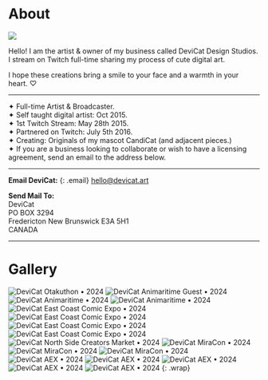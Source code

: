 # About
![](img/dc.png)

Hello! I am the artist & owner of my business called DeviCat Design Studios. I stream on Twitch full-time sharing my process of cute digital art. 

I hope these creations bring a smile to your face and a warmth in your heart. ♡

---
✦ Full-time Artist & Broadcaster. <br>
✦ Self taught digital artist: Oct 2015. <br>
✦ 1st Twitch Stream: May 28th 2015. <br>
✦ Partnered on Twitch: July 5th 2016. <br>
✦ Creating: Originals of my mascot CandiCat (and adjacent pieces.) <br>
✦ If you are a business looking to collaborate or wish to have a licensing agreement, send an email to the address below.<br>

---
<!-- ---
--- -->

**Email DeviCat:**
{: .email}
[hello@devicat.art](mailto:hello@devicat.art)

**Send Mail To:** <br>
DeviCat <br>
PO BOX 3294 <br>
Fredericton New Brunswick E3A 5H1 <br>
CANADA <br>

---

# Gallery

![DeviCat Otakuthon • 2024](img/DeviCat_Otakuthon_2024_001.jpg)
![DeviCat Animaritime Guest • 2024](img/DeviCat_Animaritime_2024_Guest.png)
![DeviCat Animaritime • 2024](img/DeviCat_Animaritime_2024_001.jpeg)
![DeviCat Animaritime • 2024](img/DeviCat_Animaritime_2024_002.jpeg)
![DeviCat East Coast Comic Expo • 2024](img/DeviCat_ECCE_2024_001.jpeg)
![DeviCat East Coast Comic Expo • 2024](img/DeviCat_ECCE_2024_002.jpeg)
![DeviCat East Coast Comic Expo • 2024](img/DeviCat_ECCE_2024_003.jpeg)
![DeviCat East Coast Comic Expo • 2024](img/DeviCat_ECCE_2024_004.jpeg)
![DeviCat North Side Creators Market • 2024](img/DeviCat_NorthSide_2024_001.jpeg)
![DeviCat MiraCon • 2024](img/DeviCat_MiraCon_2024_001.jpeg)
![DeviCat MiraCon • 2024](img/DeviCat_MiraCon_2024_002.jpeg)
![DeviCat MiraCon • 2024](img/DeviCat_MiraCon_2024_003.jpeg)
![DeviCat AEX • 2024](img/devicat_AEX_2024_001.jpeg)
![DeviCat AEX • 2024](img/devicat_AEX_2024_002.jpeg)
![DeviCat AEX • 2024](img/devicat_AEX_2024_003.jpeg)
![DeviCat AEX • 2024](img/devicat_AEX_2024_004.jpeg)
![DeviCat AEX • 2024](img/devicat_AEX_2024_005.jpeg)
{: .wrap}
